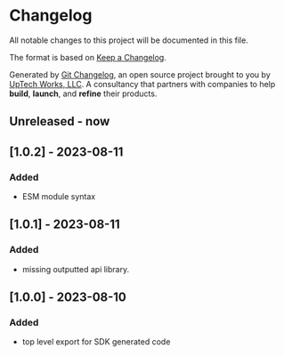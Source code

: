 # Changelog

All notable changes to this project will be documented in this file.

The format is based on [Keep a Changelog](https://keepachangelog.com/en/1.0.0/).

Generated by [Git Changelog](https://github.com/uptech/git-cl), an open source project brought to you by [UpTech Works, LLC](https://upte.ch). A consultancy that partners with companies to help **build**, **launch**, and **refine** their products.


## Unreleased - now


## [1.0.2] - 2023-08-11

### Added
- ESM module syntax


## [1.0.1] - 2023-08-11

### Added
- missing outputted api library.


## [1.0.0] - 2023-08-10

### Added
- top level export for SDK generated code

